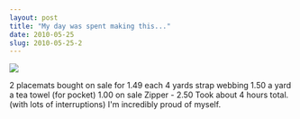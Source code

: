 ```yaml
---
layout: post
title: "My day was spent making this..."
date: 2010-05-25
slug: 2010-05-25-2
---
```


 ![](/visible-light/images/assets/photo.jpg) 

2 placemats bought on sale for 1.49 each
4 yards strap webbing 1.50 a yard
a tea towel (for pocket) 1.00 on sale
Zipper - 2.50
Took about 4 hours total. (with lots of interruptions) 
I&apos;m incredibly proud of myself. <br/>

